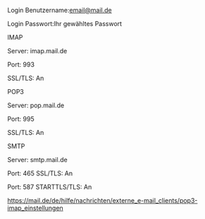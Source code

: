 Login Benutzername:email@mail.de

Login Passwort:Ihr gewähltes Passwort


IMAP

Server: imap.mail.de

Port: 993

SSL/TLS: An


POP3

Server: pop.mail.de

Port: 995

SSL/TLS: An


SMTP

Server: smtp.mail.de

Port: 465 SSL/TLS: An

Port: 587 STARTTLS/TLS: An




https://mail.de/de/hilfe/nachrichten/externe_e-mail_clients/pop3-imap_einstellungen
